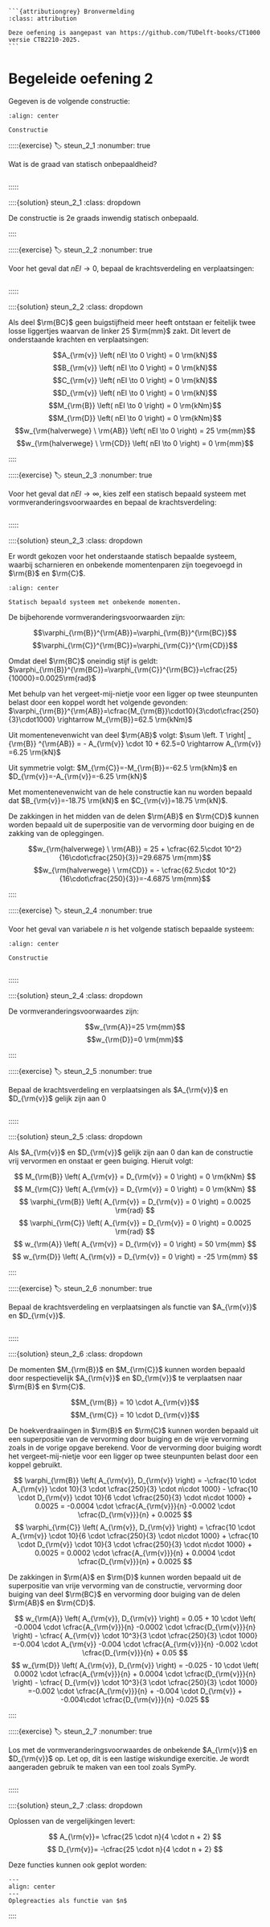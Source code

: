 ````{margin}
```{attributiongrey} Bronvermelding
:class: attribution

Deze oefening is aangepast van https://github.com/TUDelft-books/CT1000 versie CTB2210-2025.
```
````

# Begeleide oefening 2

Gegeven is de volgende constructie:

```{figure} ./lesoefeningen_data/structure.svg
:align: center

Constructie
```

:::::{exercise}
:label: steun_2_1
:nonumber: true

Wat is de graad van statisch onbepaaldheid?

```{h5p} https://tudelft.h5p.com/content/1292654698994250327/embed
```

:::::

::::{solution} steun_2_1
:class: dropdown

De constructie is 2e graads inwendig statisch onbepaald. 

::::

:::::{exercise}
:label: steun_2_2
:nonumber: true

Voor het geval dat $nEI \to 0$, bepaal de krachtsverdeling en verplaatsingen:

```{h5p} https://tudelft.h5p.com/content/1292654700974801967/embed
```

:::::

::::{solution} steun_2_2
:class: dropdown

Als deel $\rm{BC}$ geen buigstijfheid meer heeft ontstaan er feitelijk twee losse liggertjes waarvan de linker 25 $\rm{mm}$ zakt. Dit levert de onderstaande krachten en verplaatsingen:

$$A_{\rm{v}} \left( nEI \to 0 \right) = 0 \rm{kN}$$
$$B_{\rm{v}} \left( nEI \to 0 \right) = 0 \rm{kN}$$
$$C_{\rm{v}} \left( nEI \to 0 \right) = 0 \rm{kN}$$
$$D_{\rm{v}} \left( nEI \to 0 \right) = 0 \rm{kN}$$
$$M_{\rm{B}} \left( nEI \to 0 \right) = 0 \rm{kNm}$$
$$M_{\rm{D}} \left( nEI \to 0 \right) = 0 \rm{kNm}$$
$$w_{\rm{halverwege} \ \rm{AB}} \left( nEI \to 0 \right) = 25 \rm{mm}$$
$$w_{\rm{halverwege} \ \rm{CD}} \left( nEI \to 0 \right) = 0 \rm{mm}$$

::::

:::::{exercise}
:label: steun_2_3
:nonumber: true

Voor het geval dat $nEI \to \infty$, kies zelf een statisch bepaald systeem met vormveranderingsvoorwaardes en bepaal de krachtsverdeling:

```{h5p} https://tudelft.h5p.com/content/1292654703279142367/embed
```

:::::

::::{solution} steun_2_3
:class: dropdown

Er wordt gekozen voor het onderstaande statisch bepaalde systeem, waarbij scharnieren en onbekende momentenparen zijn toegevoegd in $\rm{B}$ en $\rm{C}$. 

```{figure} ./lesoefeningen_data/SB_systeem1.svg
:align: center

Statisch bepaald systeem met onbekende momenten.  
```

De bijbehorende vormveranderingsvoorwaarden zijn:

$$\varphi_{\rm{B}}^{\rm{AB}}=\varphi_{\rm{B}}^{\rm{BC}}$$
$$\varphi_{\rm{C}}^{\rm{BC}}=\varphi_{\rm{C}}^{\rm{CD}}$$

Omdat deel $\rm{BC}$ oneindig stijf is geldt: $\varphi_{\rm{B}}^{\rm{BC}}=\varphi_{\rm{C}}^{\rm{BC}}=\cfrac{25}{10000}=0.0025\rm{rad}$

Met behulp van het vergeet-mij-nietje voor een ligger op twee steunpunten belast door een koppel wordt het volgende gevonden: $\varphi_{\rm{B}}^{\rm{AB}}=\cfrac{M_{\rm{B}}\cdot10}{3\cdot\cfrac{250}{3}\cdot1000} \rightarrow M_{\rm{B}}=62.5 \rm{kNm}$

Uit momentenevenwicht van deel $\rm{AB}$ volgt: $\sum \left. T \right| _ {\rm{B}} ^{\rm{AB}} = - A_{\rm{v}} \cdot 10 + 62.5=0 \rightarrow A_{\rm{v}} =6.25 \rm{kN}$

Uit symmetrie volgt: $M_{\rm{C}}=-M_{\rm{B}}=-62.5 \rm{kNm}$ en $D_{\rm{v}}=-A_{\rm{v}}=-6.25 \rm{kN}$

Met momentenevenwicht van de hele constructie kan nu worden bepaald dat $B_{\rm{v}}=-18.75 \rm{kN}$ en $C_{\rm{v}}=18.75 \rm{kN}$.  

De zakkingen in het midden van de delen $\rm{AB}$ en $\rm{CD}$ kunnen worden bepaald uit de superpositie van de vervorming door buiging en de zakking van de opleggingen. 

$$w_{\rm{halverwege} \ \rm{AB}} = 25 + \cfrac{62.5\cdot 10^2}{16\cdot\cfrac{250}{3}}=29.6875 \rm{mm}$$
$$w_{\rm{halverwege} \ \rm{CD}} = - \cfrac{62.5\cdot 10^2}{16\cdot\cfrac{250}{3}}=-4.6875 \rm{mm}$$

::::

:::::{exercise}
:label: steun_2_4
:nonumber: true

Voor het geval van variabele $n$ is het volgende statisch bepaalde systeem:

```{figure} ./lesoefeningen_data/SB.svg
:align: center

Constructie
```

```{h5p} https://tudelft.h5p.com/content/1292654763617550697/embed
```

:::::

::::{solution} steun_2_4
:class: dropdown

De vormveranderingsvoorwaardes zijn:

$$w_{\rm{A}}=25 \rm{mm}$$
$$w_{\rm{D}}=0 \rm{mm}$$

::::

:::::{exercise}
:label: steun_2_5
:nonumber: true

Bepaal de krachtsverdeling en verplaatsingen als $A_{\rm{v}}$ en $D_{\rm{v}}$ gelijk zijn aan 0

```{h5p} https://tudelft.h5p.com/content/1292654762901470137/embed
```

:::::

::::{solution} steun_2_5
:class: dropdown

Als $A_{\rm{v}}$ en $D_{\rm{v}}$ gelijk zijn aan 0 dan kan de constructie vrij vervormen en onstaat er geen buiging. Hieruit volgt:

$$ M_{\rm{B}} \left( A_{\rm{v}} = D_{\rm{v}} = 0 \right) = 0 \rm{kNm} $$
$$ M_{\rm{C}} \left( A_{\rm{v}} = D_{\rm{v}} = 0 \right) = 0 \rm{kNm} $$
$$ \varphi_{\rm{B}} \left( A_{\rm{v}} = D_{\rm{v}} = 0 \right) = 0.0025 \rm{rad} $$
$$ \varphi_{\rm{C}} \left( A_{\rm{v}} = D_{\rm{v}} = 0 \right) = 0.0025 \rm{rad} $$
$$ w_{\rm{A}} \left( A_{\rm{v}} = D_{\rm{v}} = 0 \right) = 50 \rm{mm} $$
$$ w_{\rm{D}} \left( A_{\rm{v}} = D_{\rm{v}} = 0 \right) = -25 \rm{mm} $$

::::

:::::{exercise}
:label: steun_2_6
:nonumber: true

Bepaal de krachtsverdeling en verplaatsingen als functie van $A_{\rm{v}}$ en $D_{\rm{v}}$.

```{h5p} https://tudelft.h5p.com/content/1292654774240819917/embed
```

:::::

::::{solution} steun_2_6
:class: dropdown

De momenten $M_{\rm{B}}$ en $M_{\rm{C}}$ kunnen worden bepaald door respectievelijk $A_{\rm{v}}$ en $D_{\rm{v}}$ te verplaatsen naar $\rm{B}$ en $\rm{C}$. 

$$M_{\rm{B}} = 10 \cdot A_{\rm{v}}$$
$$M_{\rm{C}} = 10 \cdot D_{\rm{v}}$$

De hoekverdraaiingen in $\rm{B}$ en $\rm{C}$ kunnen worden bepaald uit een superpositie van de vervorming door buiging en de vrije vervorming zoals in de vorige opgave berekend. Voor de vervorming door buiging wordt het vergeet-mij-nietje voor een ligger op twee steunpunten belast door een koppel gebruikt. 

$$ \varphi_{\rm{B}} \left( A_{\rm{v}}, D_{\rm{v}} \right) = -\cfrac{10 \cdot A_{\rm{v}} \cdot 10}{3 \cdot \cfrac{250}{3} \cdot n\cdot 1000} - \cfrac{10 \cdot D_{\rm{v}} \cdot 10}{6 \cdot \cfrac{250}{3} \cdot n\cdot 1000} + 0.0025 = -0.0004 \cdot \cfrac{A_{\rm{v}}}{n} -0.0002 \cdot \cfrac{D_{\rm{v}}}{n} + 0.0025 $$
$$ \varphi_{\rm{C}} \left( A_{\rm{v}}, D_{\rm{v}} \right) = \cfrac{10 \cdot A_{\rm{v}} \cdot 10}{6 \cdot \cfrac{250}{3} \cdot n\cdot 1000} + \cfrac{10 \cdot D_{\rm{v}} \cdot 10}{3 \cdot \cfrac{250}{3} \cdot n\cdot 1000} + 0.0025 = 0.0002 \cdot \cfrac{A_{\rm{v}}}{n} + 0.0004 \cdot \cfrac{D_{\rm{v}}}{n} + 0.0025 $$

De zakkingen in $\rm{A}$ en $\rm{D}$ kunnen worden bepaald uit de superpositie van vrije vervorming van de constructie, vervorming door buiging van deel $\rm{BC}$ en vervorming door buiging van de delen $\rm{AB}$ en $\rm{CD}$. 

$$ w_{\rm{A}} \left( A_{\rm{v}}, D_{\rm{v}} \right) = 0.05 + 10 \cdot \left( -0.0004 \cdot \cfrac{A_{\rm{v}}}{n} -0.0002 \cdot \cfrac{D_{\rm{v}}}{n} \right) - \cfrac{ A_{\rm{v}} \cdot 10^3}{3 \cdot \cfrac{250}{3} \cdot 1000} =-0.004  \cdot A_{\rm{v}} -0.004 \cdot \cfrac{A_{\rm{v}}}{n} -0.002 \cdot \cfrac{D_{\rm{v}}}{n} + 0.05 $$
$$ w_{\rm{D}} \left( A_{\rm{v}}, D_{\rm{v}} \right) = -0.025 - 10 \cdot \left( 0.0002 \cdot \cfrac{A_{\rm{v}}}{n} + 0.0004 \cdot \cfrac{D_{\rm{v}}}{n} \right) - \cfrac{ D_{\rm{v}} \cdot 10^3}{3 \cdot \cfrac{250}{3} \cdot 1000} =-0.002 \cdot \cfrac{A_{\rm{v}}}{n} + -0.004 \cdot D_{\rm{v}} + -0.004\cdot \cfrac{D_{\rm{v}}}{n} -0.025 $$

::::

:::::{exercise}
:label: steun_2_7
:nonumber: true

Los met de vormveranderingsvoorwaardes de onbekende $A_{\rm{v}}$ en $D_{\rm{v}}$ op. Let op, dit is een lastige wiskundige exercitie. Je wordt aangeraden gebruik te maken van een tool zoals SymPy.


```{h5p} https://tudelft.h5p.com/content/1292654782286977977/embed
```

:::::

::::{solution} steun_2_7
:class: dropdown

Oplossen van de vergelijkingen levert:

$$ A_{\rm{v}}= \cfrac{25 \cdot n}{4 \cdot n + 2} $$
$$ D_{\rm{v}}= -\cfrac{25 \cdot n}{4 \cdot n + 2} $$

Deze functies kunnen ook geplot worden:

```{figure} lesoefeningen_data/steunpuntszetting.svg
---
align: center
---
Oplegreacties als functie van $n$
```

::::
